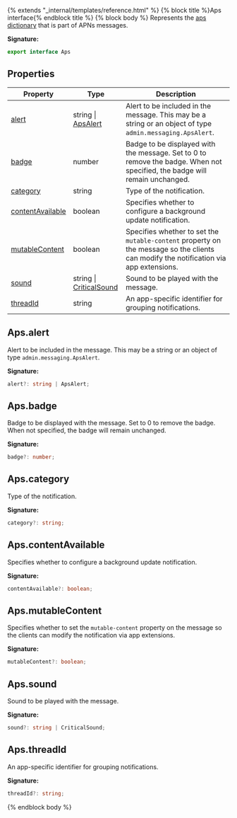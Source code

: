 {% extends "_internal/templates/reference.html" %}
{% block title %}Aps interface{% endblock title %}
{% block body %}
Represents the [aps dictionary](https://developer.apple.com/library/content/documentation/NetworkingInternet/Conceptual/RemoteNotificationsPG/PayloadKeyReference.html) that is part of APNs messages.

<b>Signature:</b>

```typescript
export interface Aps 
```

## Properties

|  Property | Type | Description |
|  --- | --- | --- |
|  [alert](./firebase-admin.messaging.aps.md#apsalert) | string \| [ApsAlert](./firebase-admin.messaging.apsalert.md#apsalert_interface) | Alert to be included in the message. This may be a string or an object of type <code>admin.messaging.ApsAlert</code>. |
|  [badge](./firebase-admin.messaging.aps.md#apsbadge) | number | Badge to be displayed with the message. Set to 0 to remove the badge. When not specified, the badge will remain unchanged. |
|  [category](./firebase-admin.messaging.aps.md#apscategory) | string | Type of the notification. |
|  [contentAvailable](./firebase-admin.messaging.aps.md#apscontentavailable) | boolean | Specifies whether to configure a background update notification. |
|  [mutableContent](./firebase-admin.messaging.aps.md#apsmutablecontent) | boolean | Specifies whether to set the <code>mutable-content</code> property on the message so the clients can modify the notification via app extensions. |
|  [sound](./firebase-admin.messaging.aps.md#apssound) | string \| [CriticalSound](./firebase-admin.messaging.criticalsound.md#criticalsound_interface) | Sound to be played with the message. |
|  [threadId](./firebase-admin.messaging.aps.md#apsthreadid) | string | An app-specific identifier for grouping notifications. |

## Aps.alert

Alert to be included in the message. This may be a string or an object of type `admin.messaging.ApsAlert`<!-- -->.

<b>Signature:</b>

```typescript
alert?: string | ApsAlert;
```

## Aps.badge

Badge to be displayed with the message. Set to 0 to remove the badge. When not specified, the badge will remain unchanged.

<b>Signature:</b>

```typescript
badge?: number;
```

## Aps.category

Type of the notification.

<b>Signature:</b>

```typescript
category?: string;
```

## Aps.contentAvailable

Specifies whether to configure a background update notification.

<b>Signature:</b>

```typescript
contentAvailable?: boolean;
```

## Aps.mutableContent

Specifies whether to set the `mutable-content` property on the message so the clients can modify the notification via app extensions.

<b>Signature:</b>

```typescript
mutableContent?: boolean;
```

## Aps.sound

Sound to be played with the message.

<b>Signature:</b>

```typescript
sound?: string | CriticalSound;
```

## Aps.threadId

An app-specific identifier for grouping notifications.

<b>Signature:</b>

```typescript
threadId?: string;
```
{% endblock body %}
